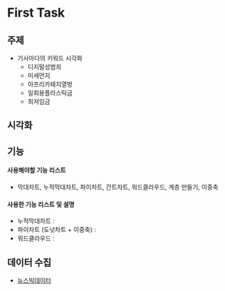 # First Task


## 주제
  - 기사마다의 키워드 시각화
    - 디지털성범죄
    - 미세먼지
    - 아프리카돼지열벙
    - 일회용플라스틱금
    - 최저임금
  
## 시각화

## 기능

#### 사용해야할 기능 리스트
  - 막대차트, 누적막대차트, 파이차트, 간트차트, 워드클라우드, 계층 만들기, 이중축
  
#### 사용한 기능 리스트 및 설명
  - 누적막대차트 : 
  - 파이차트 (도넛차트 + 이중축) : 
  - 워드클라우드 : 

## 데이터 수집
  - [뉴스빅데이터](https://www.data.go.kr/dataset/15012945/fileData.do)
